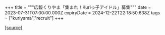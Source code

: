 +++
title = """広報くりやま「集まれ！Kuriっ子アイドル」募集"""
date = 2023-07-31T07:00:00.000Z
expiryDate = 2024-12-22T22:18:50.638Z
tags = ["kuriyama","recruit"]
+++


[[source]](https://www.town.kuriyama.hokkaido.jp/site/koho/23257.html)

